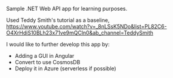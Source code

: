 Sample .NET Web API app for learning purposes.

Used Teddy Smith's tutorial as a baseline, https://www.youtube.com/watch?v=_8nLSsK5NDo&list=PL82C6-O4XrHdiS10BLh23x71ve9mQCln0&ab_channel=TeddySmith

I would like to further develop this app by:
- Adding a GUI in Angular
- Convert to use CosmosDB
- Deploy it in Azure (serverless if possible)
